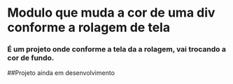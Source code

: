 # Modulo que muda a cor de uma div conforme a rolagem de tela

### É um projeto onde conforme a tela da a rolagem, vai trocando a cor de fundo.

##Projeto ainda em desenvolvimento
